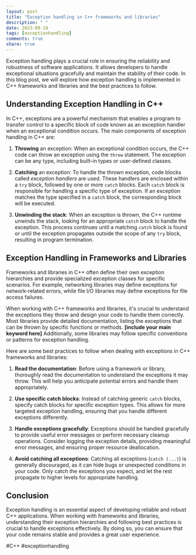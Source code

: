 ```yaml
---
layout: post
title: "Exception handling in C++ frameworks and libraries"
description: " "
date: 2023-09-18
tags: [exceptionhandling]
comments: true
share: true
---
```


Exception handling plays a crucial role in ensuring the reliability and robustness of software applications. It allows developers to handle exceptional situations gracefully and maintain the stability of their code. In this blog post, we will explore how exception handling is implemented in C++ frameworks and libraries and the best practices to follow.

## Understanding Exception Handling in C++

In C++, exceptions are a powerful mechanism that enables a program to transfer control to a specific block of code known as an exception handler when an exceptional condition occurs. The main components of exception handling in C++ are:

1. **Throwing** an exception: When an exceptional condition occurs, the C++ code can throw an exception using the `throw` statement. The exception can be any type, including built-in types or user-defined classes.

2. **Catching** an exception: To handle the thrown exception, code blocks called *exception handlers* are used. These handlers are enclosed within a `try` block, followed by one or more `catch` blocks. Each `catch` block is responsible for handling a specific type of exception. If an exception matches the type specified in a `catch` block, the corresponding block will be executed.

3. **Unwinding the stack**: When an exception is thrown, the C++ runtime unwinds the stack, looking for an appropriate `catch` block to handle the exception. This process continues until a matching `catch` block is found or until the exception propagates outside the scope of any `try` block, resulting in program termination.

## Exception Handling in Frameworks and Libraries

Frameworks and libraries in C++ often define their own exception hierarchies and provide specialized exception classes for specific scenarios. For example, networking libraries may define exceptions for network-related errors, while file I/O libraries may define exceptions for file access failures.

When working with C++ frameworks and libraries, it's crucial to understand the exceptions they throw and design your code to handle them correctly. Most libraries provide detailed documentation, listing the exceptions that can be thrown by specific functions or methods. **[include your main keyword here]** Additionally, some libraries may follow specific conventions or patterns for exception handling.

Here are some best practices to follow when dealing with exceptions in C++ frameworks and libraries:

1. **Read the documentation**: Before using a framework or library, thoroughly read the documentation to understand the exceptions it may throw. This will help you anticipate potential errors and handle them appropriately.

2. **Use specific catch blocks**: Instead of catching generic `catch` blocks, specify catch blocks for specific exception types. This allows for more targeted exception handling, ensuring that you handle different exceptions differently.

3. **Handle exceptions gracefully**: Exceptions should be handled gracefully to provide useful error messages or perform necessary cleanup operations. Consider logging the exception details, providing meaningful error messages, and ensuring proper resource deallocation.

4. **Avoid catching all exceptions**: Catching all exceptions (`catch (...)`) is generally discouraged, as it can hide bugs or unexpected conditions in your code. Only catch the exceptions you expect, and let the rest propagate to higher levels for appropriate handling.

## Conclusion

Exception handling is an essential aspect of developing reliable and robust C++ applications. When working with frameworks and libraries, understanding their exception hierarchies and following best practices is crucial to handle exceptions effectively. By doing so, you can ensure that your code remains stable and provides a great user experience.

#C++ #exceptionhandling